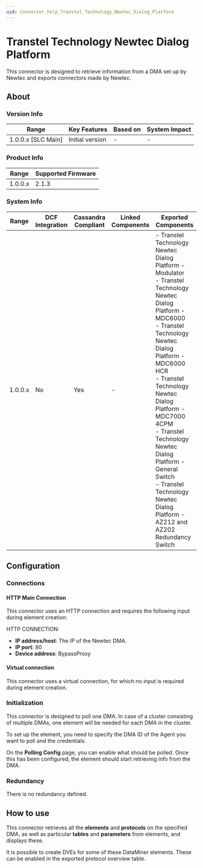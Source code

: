 ```yaml
---
uid: Connector_help_Transtel_Technology_Newtec_Dialog_Platform
---
```


# Transtel Technology Newtec Dialog Platform

This connector is designed to retrieve information from a DMA set up by Newtec and exports connectors made by Newtec.

## About

### Version Info

| Range                | Key Features     | Based on     | System Impact     |
|----------------------|------------------|--------------|-------------------|
| 1.0.0.x [SLC Main]   | Initial version  | -            | -                 |

### Product Info

| Range     | Supported Firmware     |
|-----------|------------------------|
| 1.0.0.x   | 2.1.3                  |

### System Info

| Range     | DCF Integration | Cassandra Compliant | Linked Components | Exported Components |
|-----------|---------------------|-------------------------|-----------------------|-------------------------|
| 1.0.0.x   | No                  | Yes                     | -                     | - Transtel Technology Newtec Dialog Platform - Modulator<br>- Transtel Technology Newtec Dialog Platform - MDC6000<br>- Transtel Technology Newtec Dialog Platform - MDC6000 HCR<br>- Transtel Technology Newtec Dialog Platform - MDC7000 4CPM<br>- Transtel Technology Newtec Dialog Platform - General Switch<br>- Transtel Technology Newtec Dialog Platform - AZ212 and AZ202 Redundancy Switch |

## Configuration

### Connections

#### HTTP Main Connection

This connector uses an HTTP connection and requires the following input during element creation:

HTTP CONNECTION:

- **IP address/host**: The IP of the Newtec DMA.
- **IP port**: 80
- **Device address**: BypassProxy

#### Virtual connection

This connector uses a virtual connection, for which no input is required during element creation.

### Initialization

This connector is designed to poll one DMA. In case of a cluster consisting of multiple DMAs, one element will be needed for each DMA in the cluster.

To set up the element, you need to specify the DMA ID of the Agent you want to poll and the credentials.

On the **Polling Config** page, you can enable what should be polled. Once this has been configured, the element should start retrieving info from the DMA.

### Redundancy

There is no redundancy defined.

## How to use

This connector retrieves all the **elements** and **protocols** on the specified DMA, as well as particular **tables** and **parameters** from elements, and displays these.

It is possible to create DVEs for some of these DataMiner elements. These can be enabled in the exported protocol overview table.
